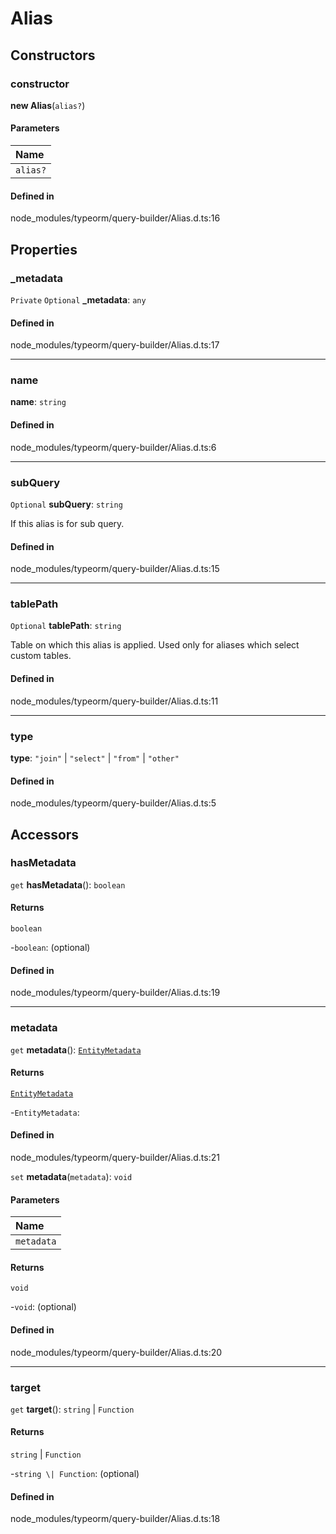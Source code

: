 # Alias

## Constructors

### constructor

**new Alias**(`alias?`)

#### Parameters

| Name |
| :------ |
| `alias?` | [`Alias`](Alias.md) |

#### Defined in

node_modules/typeorm/query-builder/Alias.d.ts:16

## Properties

### \_metadata

 `Private` `Optional` **\_metadata**: `any`

#### Defined in

node_modules/typeorm/query-builder/Alias.d.ts:17

___

### name

 **name**: `string`

#### Defined in

node_modules/typeorm/query-builder/Alias.d.ts:6

___

### subQuery

 `Optional` **subQuery**: `string`

If this alias is for sub query.

#### Defined in

node_modules/typeorm/query-builder/Alias.d.ts:15

___

### tablePath

 `Optional` **tablePath**: `string`

Table on which this alias is applied.
Used only for aliases which select custom tables.

#### Defined in

node_modules/typeorm/query-builder/Alias.d.ts:11

___

### type

 **type**: ``"join"`` \| ``"select"`` \| ``"from"`` \| ``"other"``

#### Defined in

node_modules/typeorm/query-builder/Alias.d.ts:5

## Accessors

### hasMetadata

`get` **hasMetadata**(): `boolean`

#### Returns

`boolean`

-`boolean`: (optional) 

#### Defined in

node_modules/typeorm/query-builder/Alias.d.ts:19

___

### metadata

`get` **metadata**(): [`EntityMetadata`](EntityMetadata.md)

#### Returns

[`EntityMetadata`](EntityMetadata.md)

-`EntityMetadata`: 

#### Defined in

node_modules/typeorm/query-builder/Alias.d.ts:21

`set` **metadata**(`metadata`): `void`

#### Parameters

| Name |
| :------ |
| `metadata` | [`EntityMetadata`](EntityMetadata.md) |

#### Returns

`void`

-`void`: (optional) 

#### Defined in

node_modules/typeorm/query-builder/Alias.d.ts:20

___

### target

`get` **target**(): `string` \| `Function`

#### Returns

`string` \| `Function`

-`string \| Function`: (optional) 

#### Defined in

node_modules/typeorm/query-builder/Alias.d.ts:18
